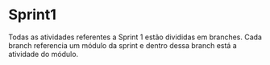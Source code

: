 # Sprint1
Todas as atividades referentes a Sprint 1 estão divididas em branches. Cada branch referencia um módulo da sprint e dentro dessa branch está a atividade do módulo. 
